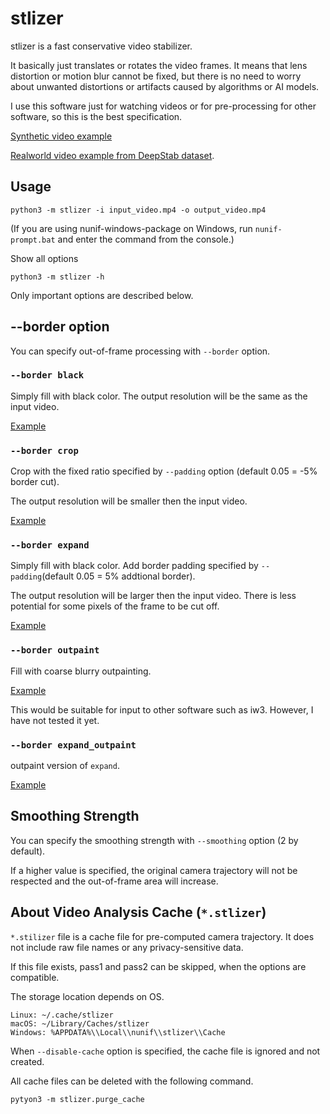 # stlizer

stlizer is a fast conservative video stabilizer.

It basically just translates or rotates the video frames. It means that lens distortion or motion blur cannot be fixed, but there is no need to worry about unwanted distortions or artifacts caused by algorithms or AI models.

I use this software just for watching videos or for pre-processing for other software, so this is the best specification.

[Synthetic video example](https://github.com/user-attachments/assets/06f6a6d2-8ab7-4d8b-bc07-ac39e676a974)

[Realworld video example from DeepStab dataset](https://github.com/user-attachments/assets/7ce12bfd-35f1-469e-aa61-72109d222c8e).

## Usage

```
python3 -m stlizer -i input_video.mp4 -o output_video.mp4
```
(If you are using nunif-windows-package on Windows, run `nunif-prompt.bat` and enter the command from the console.)

Show all options
```
python3 -m stlizer -h
```
Only important options are described below.

## --border option

You can specify out-of-frame processing with `--border` option.

### `--border black`

Simply fill with black color. The output resolution will be the same as the input video.

[Example](https://github.com/user-attachments/assets/4573e9c4-3d70-43a8-a476-d25be9c7e478)

### `--border crop`

Crop with the fixed ratio specified by `--padding` option (default 0.05 = -5% border cut).

The output resolution will be smaller then the input video.

[Example](https://github.com/user-attachments/assets/d74f8421-5b7f-4ae8-b0b5-9248e9eb528d)

### `--border expand`

Simply fill with black color. Add border padding specified by `--padding`(default 0.05 = 5% addtional border).

The output resolution will be larger then the input video.
There is less potential for some pixels of the frame to be cut off.

[Example](https://github.com/user-attachments/assets/f5a7b93c-7bf3-4434-857d-e8a35805755b)

### `--border outpaint`

Fill with coarse blurry outpainting.

[Example](https://github.com/user-attachments/assets/95585d66-1e8a-42cf-84c6-d9a6b30e09cd)

This would be suitable for input to other software such as iw3. However, I have not tested it yet.

### `--border expand_outpaint`

outpaint version of `expand`.

[Example](https://github.com/user-attachments/assets/cd889b5b-fc0d-4862-8143-74f4b53a77fb)

## Smoothing Strength

You can specify the smoothing strength with `--smoothing` option (2 by default).

If a higher value is specified, the original camera trajectory will not be respected and the out-of-frame area will increase.

## About Video Analysis Cache (`*.stlizer`)

`*.stilizer` file is a cache file for pre-computed camera trajectory. It does not include raw file names or any privacy-sensitive data.

If this file exists, pass1 and pass2 can be skipped, when the options are compatible.

The storage location depends on OS.
```
Linux: ~/.cache/stlizer
macOS: ~/Library/Caches/stlizer
Windows: %APPDATA%\\Local\\nunif\\stlizer\\Cache
```

When `--disable-cache` option is specified, the cache file is ignored and not created.

All cache files can be deleted with the following command.
```
pytyon3 -m stlizer.purge_cache
```
